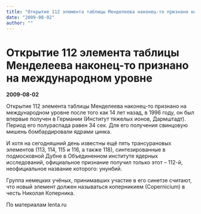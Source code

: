 ```yaml
---
title: "Открытие 112 элемента таблицы Менделеева наконец-то признано на международном уровне"
date: "2009-08-02"
author: ""
---
```


# Открытие 112 элемента таблицы Менделеева наконец-то признано на международном уровне

**2009-08-02** 

Открытие 112 элемента таблицы Менделеева наконец-то признано на международном уровне после того как 14 лет назад, в 1996 году, он был впервые получен в Германии (Институт тяжелых ионов, Дармштадт). Период его полураспада равен 34 сек. Для его получения свинцовую мишень бомбардировали ядрами цинка. 

И хотя на сегодняшний день известны ещё пять трансурановых элементов (113, 114, 115 и 116, а также 118), синтезированные в подмосковной Дубне в Объединенном институте ядерных исследований, официальное признание получил только этот – 112-й, неофициальное название которого: унунбий.



Группа немецких учёных, принимавших участие в его синетзе считают, что новый элемент должен называться коперникием (Сopernicium) в честь Николая Коперника.

По материалам lenta.ru